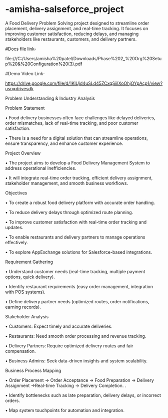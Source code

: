 # -amisha-salseforce_project
A Food Delivery Problem Solving project designed to streamline order placement, delivery assignment, and real-time tracking. It focuses on improving customer satisfaction, reducing delays, and managing stakeholders like restaurants, customers, and delivery partners.

#Docs file link-

file:///C:/Users/amisha%20patel/Downloads/Phase%202_%20Org%20Setup%20&%20Configuration%20(3).pdf

#Demo Video Link-

https://drive.google.com/file/d/1KlUjd4uSLd45ZCxqSiiIXoOhjOYpAcp1/view?usp=drivesdk

Problem Understanding & Industry Analysis


Problem Statement

• Food delivery businesses often face challenges like delayed deliveries, order mismatches, lack
of real-time tracking, and poor customer satisfaction.

• There is a need for a digital solution that can streamline operations, ensure transparency, and
enhance customer experience.

Project Overview

• The project aims to develop a Food Delivery Management System to address operational
inefficiencies.

• It will integrate real-time order tracking, efficient delivery assignment, stakeholder management,
and smooth business workflows.

Objectives

• To create a robust food delivery platform with accurate order handling.

• To reduce delivery delays through optimized route planning.

• To improve customer satisfaction with real-time order tracking and updates.

• To enable restaurants and delivery partners to manage operations effectively.

• To explore AppExchange solutions for Salesforce-based integrations.

Requirement Gathering

• Understand customer needs (real-time tracking, multiple payment options, quick delivery).

• Identify restaurant requirements (easy order management, integration with POS systems).


• Define delivery partner needs (optimized routes, order notifications, earning records).

Stakeholder Analysis

• Customers: Expect timely and accurate deliveries.


• Restaurants: Need smooth order processing and revenue tracking.

• Delivery Partners: Require optimized delivery routes and fair compensation.

• Business Admins: Seek data-driven insights and system scalability.

Business Process Mapping

• Order Placement → Order Acceptance → Food Preparation → Delivery Assignment →Real-time Tracking → Delivery Completion.
.

• Identify bottlenecks such as late preparation, delivery delays, or incorrect orders.

• Map system touchpoints for automation and integration.


